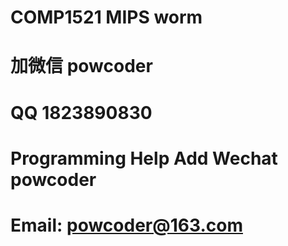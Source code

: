 # COMP1521 MIPS worm
# 加微信 powcoder

# QQ 1823890830

# Programming Help Add Wechat powcoder

# Email: powcoder@163.com


